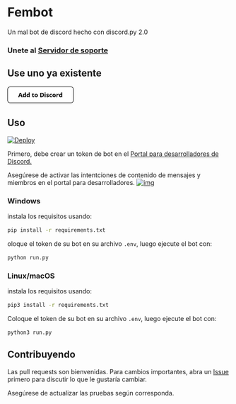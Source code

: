 # Fembot 

Un mal bot de discord hecho con discord.py 2.0
### Unete al [Servidor de soporte](https://galactiko.net/support)

## Use uno ya existente

<a href="https://galactiko.net/invite">
  <img src="https://github.com/ggalactiko/fembot/blob/main/assets/button_add-to-discord%20(2).png?raw=true" alt="add button" width="150"/>
 </a>

## Uso
[![Deploy](https://www.herokucdn.com/deploy/button.svg)](https://heroku.com/deploy?template=https://github.com/ggalactiko/fembot)

Primero, debe crear un token de bot en el [Portal para desarrolladores de Discord.](https://discordapp.com/developers/applications/me)

Asegúrese de activar las intentciones de contenido de mensajes y miembros en el portal para desarrolladores.
[![img](https://cdn.discordapp.com/attachments/969632808920305704/987877147253284934/unknown.png)](#)


### Windows
instala los requisitos usando:
```bash
pip install -r requirements.txt
```

oloque el token de su bot en su archivo `.env`, luego ejecute el bot con:
```bash
python run.py
```

### Linux/macOS
instala los requisitos usando:
```bash
pip3 install -r requirements.txt
```

Coloque el token de su bot en su archivo `.env`, luego ejecute el bot con:
```bash
python3 run.py
```

## Contribuyendo
Las pull requests son bienvenidas. Para cambios importantes, abra un [Issue](https://github.com/ggalactiko/fembot/issues) primero para discutir lo que le gustaría cambiar.

Asegúrese de actualizar las pruebas según corresponda.
